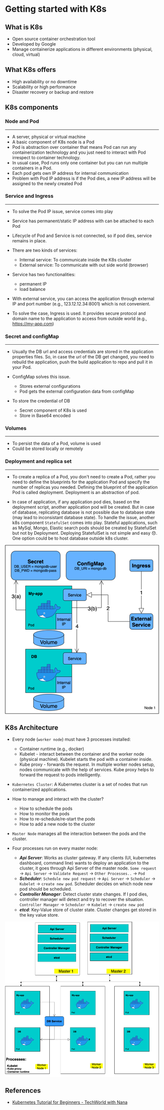 # Getting started with K8s

## What is K8s
 - Open source container orchestration tool
 - Developed by Google
 - Manage containerize applications in different environments (physical, cloud, virtual)

## What K8s offers
 - High availability or no downtime
 - Scalability or high performance
 - Disaster recovery or backup and restore

## K8s components

### Node and Pod
---
- A server, physical or virtual machine
- A basic component of K8s node is a Pod
- Pod is abstraction over container that means Pod can run any containerization technology and you just need to interact with Pod irrespect to container technology.
- In usual case, Pod runs only one container but you can run multiple containers in a Pod.
- Each pod gets own IP address for internal communication
- Problem with Pod IP address is if the Pod dies, a new IP address will be assigned to the newly created Pod

### Service and Ingress
---
- To solve the Pod IP issue, service comes into play
- Service has permanent/static IP address with can be attached to each Pod
- Lifecycle of Pod and Service is not connected, so if pod dies, service remains in place.
- There are two kinds of services:
    - Internal service: To communicate inside the K8s cluster
    - External service: To communicate with out side world (browser)
- Service has two functionalities:
    - permanent IP
    - load balance

- With external service, you can access the application through external IP and port number (e.g., 123.12.12.34:8001) which is not convenient.
- To solve the case, Ingress is used. It provides secure protocol and domain name to the application to access from outside world (e.g., https://my-app.com)


### Secret and configMap
---
- Usually the DB url and access credentials are stored in the application properties files. So, in case the url of the DB get changed, you need to rebuild the application, push the build application to repo and pull it in your Pod.
- ConfigMap solves this issue.
    - Stores external configurations
    - Pod gets the external configuration data from configMap

- To store the credential of DB
    - Secret component of K8s is used
    - Store in Base64 encoded

### Volumes
---
- To persist the data of a Pod, volume is used
- Could be stored locally or remotely


### Deployment and replica set
---
- To create a replica of a Pod, you don't need to create a Pod, rather you need to define the blueprints for the application Pod and specify the number of replicas you needed. Defining the blueprint of the application Pod is called deployment. Deployment is an abstraction of pod.

- In case of application, if any application pod dies, based on the deployment script, another application pod will be created. But in case of database, replicating database is not possible due to database state (may lead to inconsistant database state). To handle the issue, another k8s component `StatefulSet` comes into play. Stateful applications, such as MySql, Mongo, Elastic search pods should be created by StatefulSet but not by Deployment. Deploying StatefulSet is not simple and easy :disappointed:. One option could be to host database outside k8s cluster.

![K8s Components](https://github.com/chowdhury18/getting-started-with-kubernetes/blob/master/Diagrams/k8s-components.png)


## K8s Architecture
- Every node (`worker node`) must have 3 processes installed:
    - Container runtime (e.g., docker)
    - Kubelet - interact between the container and the worker node (physical machine). Kubelet starts the pod with a container inside.
    - Kube proxy - forwards the request. In multiple worker nodes setup, nodes communicate with the help of services. Kube proxy helps to forward the request to pods intelligently.

- `Kubernetes Cluster`: A Kubernetes cluster is a set of nodes that run containerized applications.

- How to manage and interact with the cluster?
    - How to schedule the pods
    - How to monitor the pods
    - How to re-schedule/re-start the pods
    - How to add a new node to the cluster

- `Master Node` manages all the interaction between the pods and the cluster. 
- Four processes run on every master node:
    - ***Api Server***: Works as cluster gateway. If any clients (UI, kubernetes dashboard, command line) wants to deploy an application to the cluster, it goes through Api Server of the master node. `Some request` -> `Api Server` -> `Validate Request` -> `Other Processes..` -> `Pod`
    - ***Scheduler***: `Schedule new pod request` -> `Api Server` -> `Scheduler` -> `Kubelet` -> `create new pod`. Scheduler decides on which node new pod should be scheduled.
    - ***Controller Manager***: Detect cluster state changes. If I pod dies, controller manager will detect and try to recover the situation. `Controller Manager` -> `Scheduler` -> `Kubelet` -> `create new pod`
    - ***etcd***: Key-Value store of cluster state. Cluster changes get stored in the key value store.

![k8s Architecture](https://github.com/chowdhury18/getting-started-with-kubernetes/blob/master/Diagrams/k8s-architecture.png)


## References
- [Kubernetes Tutorial for Beginners - TechWorld with Nana](https://www.youtube.com/watch?v=X48VuDVv0do&t=1087s)